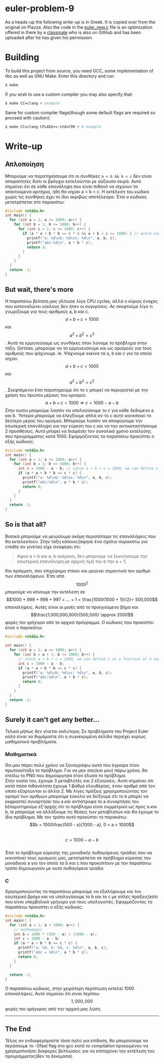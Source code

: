 # euler-problem-9
As a heads-up the following write-up is in Greek. It is copied over from the original on Piazza.
Also the code in the [euler_new.c](./euler_new.c) file is an optimization offered in there by a 
[classmate](@threadexio) who is also on GitHub and has been uploaded after he has given his permission.

# Building
To build this project from source, you need GCC, some implementation of libc as well as GNU Make.
Enter this directory and run:
```sh
$ make
```

If you wish to use a custom compiler you may also specify that:
```sh
$ make CC=clang # example
```

Same for custom compiler flags(though some default flags are required so proceed with caution):
```sh
$ make CC=clang CFLAGS+=-std=C99 # # example
```

# Write-up

## Απλοποίηση
Μπορούμε να παρατηρήσουμε ότι οι συνθήκες `a < b && b < c` δεν  είναι απαραίτητες διότι οι βρόγχοι εκτελούνται με αύξουσα σειρά.
Αυτό σημαίνει ότι σε κάθε επανάληψη που είναι πιθανό να ισχύουν τα απαιτούμενα κριτήρια, ήδη θα ισχύει a < b < c.
Η εκτέλεση του κώδικα χωρίς τις συνθήκες έχει το ίδιο ακριβώς αποτέλεσμα.
Έτσι ο κώδικας μετατρέπεται στο παρακάτω:
```c
#include <stdio.h>
int main() {
  for (int a = 1; a <= 1000; a++) {
    for (int b = 1; b <= 1000; b++) {
      for (int c = 1; c <= 1000; c++) {
        if (a * a + b * b == c * c && a + b + c == 1000) { // extra conditions removed
          printf("a: %d\nb: %d\nc: %d\n", a, b, c);
          printf("abc:%d\n", a * b * c);
          return 0;
        }
      }
    }
  }
  return -1;
}
```

## But wait, there's more
Η παραπάνω βελτίση μας γλίτωσε λίγα CPU cycles, αλλά ο κύριος ένοχος που καταναλώνει κύκλους δεν ήταν οι συγκρίσεις.
Ας σκεφτούμε λίγο τι γνωρίζουμε για τους αριθμούς a, b και  c.
$$a + b + c = 1000$$ και $$a^2 + b^2 = c^2$$.
Αυτά τα ερμηνεύσαμε ως συνθήκες όταν λύναμε το πρόβλημα στην τάξη. Ωστόσο, μπορούμε να τα ερμηνεύσουμε και ως ορισμούς για τους αριθμούς που ψάχνουμε.
ie. Ψάχνουμε εκείνα τα a, b και c για τα οποία ισχύει $$a + b + c = 1000$$ και $$a^2 + b^2 = c^2$$.
Σκεφτόμενοι έτσι παρατηρούμε ότι το c  μπορεί να περιοριστεί με την χρήση του πρώτου μέρους του ορισμού:
$$a + b + c = 1000 \Rightarrow c = 1000 - a - b$$
Στην ουσία μπορούμε λοιπόν να υπολογίσουμε το c για κάθε δεδομένο a και b. Ύστερα μπορούμε να ελέγξουμε απλά αν το  c αυτό ικανοποιεί το δεύτερο μέρος του ορισμού.
Μπορούμε λοιπόν να αποφύγουμε την εσωτερική επανάληψη για την εύρεση του c και να την αντικαταστήσουμε 2 προσθέσεις. Αυτό μπορεί να διαιρέσει τον συνολικό χρόνο εκτέλεσης που προγράμματος κατά 1000.
Εφαρμόζοντας τα παραπάνω προκύπτει ο εξής κώδικας:
```c
#include <stdio.h>
int main() {
  for (int a = 1; a <= 1000; a++) {
    for (int b = 1; b <= 1000; b++) {
      int c = 1000 - a - b; // since a + b + c = 1000, we can define c as a function of a and b
      if (a * a + b * b == c * c) {
        printf("a: %d\nb: %d\nc: %d\n", a, b, c);
        printf("abc:%d\n", a * b * c);
        return 0;
      }
    }
  }
  return -1;
}
```
## So is that all?
Βασικά μπορούμε να μειώσουμε ακόμη περισσότερο τις επαναλήψεις που θα εκτελεστούν. Στην τάξη κάποιος(άφησε ένα σχόλιο παρακάτω για credits αν γίνεται) είχε αναφέρει ότι:
> Αφού a < b και a, b ακέραιοι, δεν μπορούμε να ξεκινήσουμε την εσωτερική επανάληψη με αρχική τιμή του b την a + 1;

Και πράγματι, σαν επιχείρημα στέκει και μειώνει σημαντικά τον αριθμό των επαναλήψεων.
Έτσι από $$1000^2$$ μπορούμε να κάνουμε την εκτέλεση σε $$1000 + 999 + 998 + 997 + ... + 1 = \frac{1000(1000 + 1)}{2}= 500,500$$ επαναλήψεις. Αυτές είναι οι μισές από το προηγούμενο βήμα και $$\frac{1,000,000,000}{500,500} \approx 2000$$ φορές πιο γρήγορα από το αρχικό πρόγραμμα.
Ο κώδικας που προκύπτει είναι ο παρακάτω:
```c
#include <stdio.h>

int main() {
  for (int a = 1; a <= 1000; a++) {
    for (int b = a + 1; b <= 1000; b++) {
      // since a + b + c = 1000, we can define c as a function of a and b
      int c = 1000 - a - b;
      if (a * a + b * b == c * c) {
        printf("a: %d\nb: %d\nc: %d\n", a, b, c);
        printf("abc:%d\n", a * b * c);
        return 0;
      }
    }
  }
  return -1;
}
```

## Surely it can't get any better...
Τελικά μήπως δεν γίνεται καλύτερα;
Σε προβλήματα του Project Euler καλό είναι να θυμόμαστε ότι η συγκεκριμένη σελίδα περιέχει κυρίως μαθηματικά προβλήματα.

### Μαθηματικά
Θα μου πάρει πολύ χρόνο να ξαναγράψω αυτά που έγραψα όταν πρωτοκοίταξα το πρόβλημα. Για να μην σας(και μου) πάρω χρόνο, θα στείλω το PNG που δημιούργησα όταν έλυσα το πρόβλημα.  
Στην ουσία του, έχουμε 3 μεταβλητές και 2 εξισώσεις. Αυτό σημαίνει ότι κατά πάσα πιθανότητα έχουμε 1 βαθμό ελευθερίας, έναν αριθμό από τον οποίο εξαρτώνται οι άλλοι 2. Με λίγες πράξεις χρησιμοποιώντας τον ορισμό των αριθμών μπορούμε εύκολα να δείξουμε ότι το b μπορεί να εκφραστεί συναρτήσει του a και αντίστροφα το  a συναρτήσει του b(παρατηρούμε εξ'αρχής ότι το πρόβλημα είναι συμμετρικό ως προς a και b, ie μπορούμε να αλλάξουμε τις θέσεις των μεταβλητών και θα έχουμε το ίδιο πρόβλημα.
Με τον τρόπο αυτό προκύπτει το παρακάτω:
$$b = 1000\frac{500 - a}{1000 - a}, 0 < a < 1000$$  
$$c = 1000 - a - b$$  
Έτσι το πρόβλημα εύρεσης της μοναδικής πυθαγόρειας τριάδας που να ικανοποιεί τους ορισμούς μας, μετατρέπεται σε πρόβλημα εύρεσης του μοναδικού a για τον οποίο τα b και c που προκύπτουν με τον παραπάνω τρόπο δημιουργούν με αυτό πυθαγόρεια τριάδα.

### C
Χρησιμοποιώντας τα παραπάνω μπορούμε να εξαλήψουμε και τον εσωτερικό βρόχο και να υπολογίσουμε το b και το c με απλές πράξεις(κάτι που είναι υπερβολικά γρήγορο για τους υπολογιστές.
Εφαρμόζοντας τα παραπάνω προκύπτει ο εξής κώδικας:
```c
#include <stdio.h>
int main() {
  for (int a = 1; a < 1000; a++) {
    // mathemagic
    int b = 1000 * (500 - a) / (1000 - a);
    int c = 1000 - a - b;
    if (a * a + b * b == c * c) {
      printf("a: %d, b: %d, c: %d\n", a, b, c);
      printf("abc = %d\n", a * b * c);
      return 0;
    }
  }

  return -1;
}
```
Ο παραπάνω κώδικας, στην χειρότερη περίπτωση εκτελεί 1000 επαναλήψεις. Αυτό σημαίνει ότι είναι περίπου $$1,000,000$$ φορές πιο γρήγορος από την αρχική μας λύση.
***
## Τhe End
Τέλος αν ενδιαφερόμαστε τόσο πολύ για επίδοση, θα μπορούσαμε να περάσουμε το -Ofast flag στο gcc κατά το compilation προκειμένου να χρησιμοποιήσει διάφορες βελτιώσεις για να επιταχύνει την εκτέλεση του προγράμματος(δεν το δοκίμασα).
